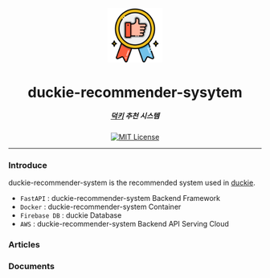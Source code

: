 <p align="center">
  <img src="./assets/recommendation.png" width="21.56%" alt="duck" />
</p>
<h1 align="center">duckie-recommender-sysytem</h1>
<h5 align="center"><a href="https://github.com/sungbinland/duckie">덕키</a> 추천 시스템</h5>
<p align="center">
    <a href="LICENSE"><img alt="MIT License" src="https://img.shields.io/badge/License-MIT-blue"/></a>
</p>

---

### Introduce
duckie-recommender-system is the recommended system used in [duckie](https://github.com/sungbinland/duckie).

- `FastAPI` : duckie-recommender-system Backend Framework
- `Docker` : duckie-recommender-system Container
- `Firebase DB` : duckie Database
- `AWS` : duckie-recommender-system Backend API Serving Cloud

### Articles

### Documents